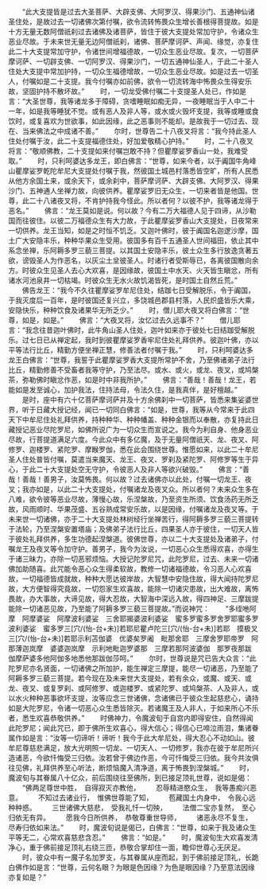 <!-- { "loadSidebar": true } -->
　　“此大支提皆是过去大圣菩萨、大辟支佛、大阿罗汉、得果沙门、五通神仙诸圣住处，是故过去一切诸佛次第付嘱，欲令流转怖畏众生增长善根得菩提故。如是十方无量无数阿僧祇刹过去诸佛及诸菩萨，皆住于彼大支提处常加守护，令诸众生恶业尽故。于未来世无量无边阿僧祇刹，诸佛、菩萨摩诃萨、声闻、缘觉，亦复住此二十大支提常加守护，令诸世间增福德故，一切众生恶业尽故。复次，一切菩萨摩诃萨、一切辟支佛、一切阿罗汉、得果沙门，一切五通神仙圣人，于此二十圣人住处大支提中常加护持，一切众生福德增故，一切众生恶业尽故。如是过去一切圣人，付嘱如是二十支提。我今付嘱亦如前佛，欲令一切流转海中怖畏众生得安乐故，坚固护持不散坏故。”
　　时，一切龙受佛付嘱二十支提圣人处已，作如是言：“大圣世尊，我等诸龙多于障碍，贪嗜睡眠如痴无异，一夜睡眠当于人中二十一年，如是我等睡犹不觉。或有恶人及非人等，或水或火毁坏支提，我等或睡或食饮时，或复喜欢为世欲事，如此因缘，此之恶事则不能却。是故我于一切过去、现在、当来佛法之中成诸不善。”
　　尔时，世尊告二十八夜叉将言：“我今持此圣人住处付嘱于汝，此二十支提福德住处，好加爱敬精心护持。”
　　时，二十八夜叉将言：“敬顺佛教，二十支提如来付嘱岂敢不持？但瞿摩娑罗香山一处，我难受取。”
　　时，只利呵婆达多龙王，即白佛言：“世尊，如来今者，以于阗国牛角峰山瞿摩娑罗乾陀牟尼大支提处付嘱于我，然彼国土城邑村落悉皆空旷，所有人民悉从他方余国土来，或余天下，或余刹中，菩萨摩诃萨、大辟支佛、大阿罗汉、得果沙门、五神通人坐禅力故，向彼供养。瞿摩娑罗旧无众生，一切来者皆是他国。世尊，此二十八诸夜叉将，不肯护持我今怪此。所以者何？以彼不护，我等诸龙得于恶名。”
　　佛言：“龙王莫如是说。何以故？今有二万大福德人见于四谛，从沙勒国而往彼住。以彼二万福德众生有大力故，于此瞿摩娑罗香山大支提处，日夜常来一切供养。龙王当知，如是之时恒不饥乏。又迦叶佛时，彼于阗国名迦逻沙摩，国土广大安隐丰乐，种种华果众生受用。彼国多有百千五通圣人世间福田，依止其中系念坐禅，乐阿耨多罗三藐三菩提。以其国土安隐丰乐，彼土众生多行放逸贪著五欲，谤毁圣人为作恶名，以灰尘土坌彼圣人。时诸行者受斯辱已，各离彼国散向余方。时彼众生见圣人去心大欢喜，是因缘故，彼国土中水天、火天皆生瞋忿，所有诸水河池泉井一切枯竭。时彼众生无水火故饥渴皆死，是时国土自然丘荒。”
　　佛告龙王：“我今不久往瞿摩娑罗牟尼住处，结跏七日受解脱乐，令于阗国，于我灭度后一百年，是时彼国还复兴立，多饶城邑郡县村落，人民炽盛皆乐大乘，安隐快乐，种种饮食及诸果华无所乏少。”
　　时，僧儿耶大夜叉将白佛言：“世尊，如是，如是。”
　　佛言：“大夜叉将，汝忆过去久远事不？”
　　僧儿耶言：“我念往昔迦叶佛时，此牛角山圣人住处，迦叶如来亦于彼处七日结跏受解脱乐。过七日已从禅定起，我时到彼瞿摩娑罗香牢尼住处礼拜供养。彼迦叶佛，亦以平等法行比丘，精勤方便坐禅正慧，修善法者付嘱于我。”
　　时，只利呵婆达多龙王白佛言：“世尊，我誓于此瞿摩娑罗香大支提所常护不舍，乃至佛诸弟子法行比丘，精勤修善不受畜者我等守护，乃至法尽。或水、或火，或龙、夜叉，或鸠槃茶，弥勒佛时瞋忿作恶，如是时中非我所护。”
　　佛言：“善哉！善哉！龙王，若能如是发至诚心，加护我法，住持法母，令法久住，是我真伴，是好檀越。”
　　是时，座中有六十亿菩萨摩诃萨并及十方余佛刹中一切菩萨，皆悉来集娑婆世界，听于日藏大授记经，闻已一切同白佛言：“如是，世尊，我等从今常来于此四天下中牟尼住处礼拜供养，持种种华、种种幡盖、种种金银而以奉散，亦复持此日藏授记恶业尽陀罗尼，如佛所说广为一切众生而宣说之。我今为利自身、他身恶业尽故，行菩提道满足六度。今此众中有多亿魔，及于无量阿僧祇天、龙、夜叉、阿修罗、迦楼罗、紧陀罗、摩睺罗伽，悉在此会围绕世尊。惟愿如来，以此二十牟尼圣人住处普皆付嘱，莫遣当来魔天、龙王、夜叉、罗刹及紧陀罗、阿修罗等生于异心，于此二十大支提处空无守护，令彼恶人及非人等欲兴破毁。”
　　佛言：“善哉！善哉！善男子，汝莫怖畏。何以故？过去诸佛亦以此处，付嘱一切龙王、夜叉；我亦如是，以此二十大支提处，付嘱诸龙及夜叉众。所以者何？未来众生多在八难，欲令彼等恶业尽故，薄慢心故，乐涅槃故，乃至资生所须、饮食汤药无所乏故，风雨顺时、华果茂盛、五谷熟成常安乐故，以是因缘，付嘱诸龙及夜叉等。于未来世一切诸佛，亦于二十大支提处林树经行坐禅苦行，得阿耨多罗三藐三菩提转于法轮，乃至涅槃安置塔庙；及佛弟子法行比丘，四果圣人亦于彼住，一切天人皆于彼处礼拜供养，多生功德起涅槃道。彼佛世尊，亦以二十大支提处及诸弟子，付嘱龙王及夜叉等令加守护。善男子，我今为汝说，一切恶心众生悉得欢喜，亦得生于诸三昧力，亦除一切恶邪烦恼。大授记陀罗尼咒，此陀罗尼，过去、未来一切诸佛加助随喜。此咒能令恶心众生得柔软故，教修一切诸福德故，令习恶人心欢喜故，一切福德皆成就故，种种大愿达彼岸故，大智慧中安隐住故，得大闻持陀罗尼故，大方便智得究竟故，一切怨家生欢喜故，能除一切诸灾患故，出大难故，离怖畏故，办大事故，大谛见故，得大忍故，大智海中深远入故，得四神足、三摩跋提能除一切诸恶见故，乃至能了阿耨多罗三藐三菩提故。”而说神咒：
　　“多绖咃阿摩　阿摩婆娑　阿摩波利婆娑　三舍耶揭婆波利婆娑　蜜多罗蜜多罗舍罗耶蜜多罗波利婆娑　蜜多罗三[穴/(怡-台+未)]若耶尼瞿卢陀三[穴/(怡-台+未)]若耶　摸极叉三[穴/(怡-台+未)]若耶示利苫伽婆　优婆矣罗阇　毗那舍耶　三摩舍罗耶帝罗　阿那薄迦岚摩　婆婆迦岚摩　示利地毗迦罗婆那　三摩若那阿波婆伽　那罗夜那跋　伽摩萨婆多他阿伽多地悉他那跋伽莎呵。”
　　尔时，世尊说是咒已告大众言：“此陀罗尼亦名贤面，一切诸佛之所加护，能生禅定三摩提，能尽一切诸恶，乃至能了阿耨多罗三藐三菩提。若今现在及未来世大支提处，若有余众，或魔、或天、或龙、夜叉、或复罗刹、或阿修罗、或迦楼罗、或紧陀罗、或鸠槃茶、人及非人，或以水火种种恶事欲坏支提，汝等应念三世诸佛，念诸佛已于彼众生起慈悲心，诵持如是大陀罗尼，令诸一切恶心众生悉皆除灭。若诸魔王及人非人，于如来所心不乐者，悉生欢喜恭敬供养。”
　　时佛神力，令魔波旬于自宫内即得安住，自然得闻此陀罗尼；闻此咒已，即于佛所生欢喜心，得大信心；得信心已啼泣雨泪，集诸眷属作如是言：“汝等一切谛听！谛听！我今于此大牟尼处，得大忍心不动如山。彼牟尼尊慈悲满足，放大光明照一切龙、一切天人、一切修罗，我亦在彼于牟尼所兴造诸恶，今欲忏悔受三归依。汝若曾于佛边作恶，今可忏悔受三归依。我今共汝俱往见佛，礼拜供养至心听法，断烦恼魔入清净道，离于怖畏到涅槃城。”
　　时，魔波旬与其眷属八十亿众，前后围绕往至佛所，到已接足顶礼世尊，说如是偈：
　　“佛两足尊世中胜，　自得寂灭亦教他，
　　忍辱精进愍众生，　我等愚痴兴恶意。
　　不知过去诸业行，　惟佛世尊能了知，
　　苞藏国土内身中，　令我心远种种惑。
　　三世诸佛大慈悲，　受我礼忏一切殃，
　　法僧二宝亦复然，　至心归依无有异。
　　愿我今日所供养，　恭敬尊重世导师，
　　诸恶永尽不复生，　尽寿归依如来法。”
　　时，魔波旬说是偈已，白佛言：“世尊，如来于我及诸众生平等无二，心常欢喜慈悲含忍。”
　　佛言：“如是。”
　　时，魔波旬生大欢喜发清净心，重于佛前接足顶礼右绕三匝，恭敬合掌却住一面，瞻仰世尊心无厌足。
　　时，彼众中有一魔子名加罗支，与其眷属从座而起，到于佛前接足顶礼，长跪白佛作如是言：“世尊，云何名眼？为眼是色因缘？为色是眼因缘？乃至意法因缘亦复如是？”
